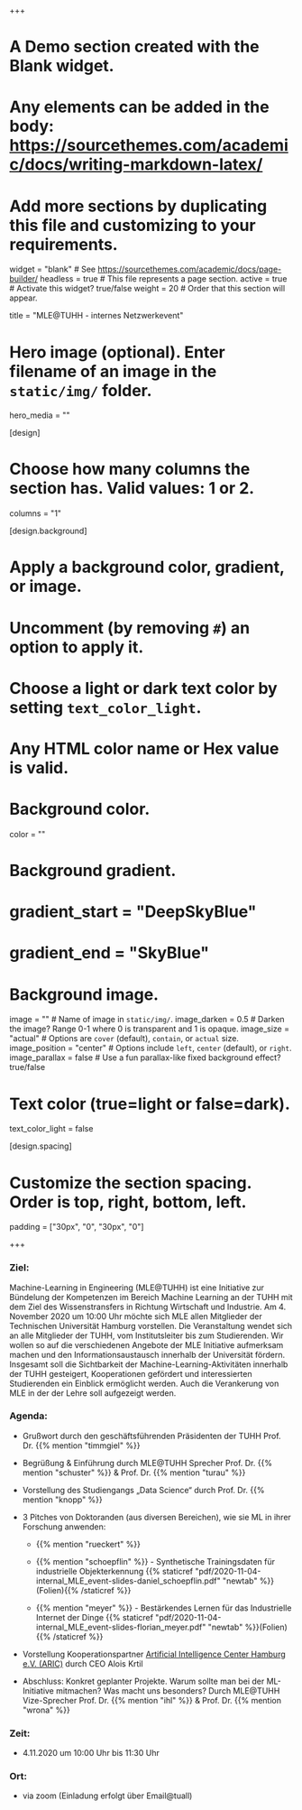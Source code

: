 +++
# A Demo section created with the Blank widget.
# Any elements can be added in the body: https://sourcethemes.com/academic/docs/writing-markdown-latex/
# Add more sections by duplicating this file and customizing to your requirements.

widget = "blank"  # See https://sourcethemes.com/academic/docs/page-builder/
headless = true  # This file represents a page section.
active = true  # Activate this widget? true/false
weight = 20  # Order that this section will appear.

title = "MLE@TUHH - internes Netzwerkevent"

# Hero image (optional). Enter filename of an image in the `static/img/` folder.
hero_media = ""

[design]
  # Choose how many columns the section has. Valid values: 1 or 2.
  columns = "1"

  
[design.background]
  # Apply a background color, gradient, or image.
  #   Uncomment (by removing `#`) an option to apply it.
  #   Choose a light or dark text color by setting `text_color_light`.
  #   Any HTML color name or Hex value is valid.

  # Background color.
  color = ""
  
  # Background gradient.
  # gradient_start = "DeepSkyBlue"
  # gradient_end = "SkyBlue"
  
  # Background image.
  image = ""  # Name of image in `static/img/`.
  image_darken = 0.5  # Darken the image? Range 0-1 where 0 is transparent and 1 is opaque.
  image_size = "actual"  #  Options are `cover` (default), `contain`, or `actual` size.
  image_position = "center"  # Options include `left`, `center` (default), or `right`.
  image_parallax = false  # Use a fun parallax-like fixed background effect? true/false

  # Text color (true=light or false=dark).
  text_color_light = false

[design.spacing]
  # Customize the section spacing. Order is top, right, bottom, left.
  padding = ["30px", "0", "30px", "0"]



+++


### Ziel:
Machine-Learning in Engineering (MLE@TUHH) ist eine Initiative zur Bündelung der Kompetenzen im Bereich Machine Learning an der TUHH mit dem Ziel des Wissenstransfers in Richtung Wirtschaft und Industrie. Am 4. November 2020 um 10:00 Uhr möchte sich MLE allen Mitglieder der Technischen Universität Hamburg vorstellen. Die Veranstaltung wendet sich an alle Mitglieder der TUHH, vom Institutsleiter bis zum Studierenden. Wir wollen so auf die verschiedenen Angebote der MLE Initiative aufmerksam machen und den Informationsaustausch innerhalb der Universität fördern. Insgesamt soll die Sichtbarkeit der Machine-Learning-Aktivitäten innerhalb der TUHH gesteigert, Kooperationen gefördert und interessierten Studierenden ein Einblick ermöglicht werden. Auch die Verankerung von MLE in der der Lehre soll aufgezeigt werden.

### Agenda:

* Grußwort durch den geschäftsführenden Präsidenten der TUHH Prof. Dr. {{% mention "timmgiel" %}}

* Begrüßung & Einführung durch MLE@TUHH Sprecher Prof. Dr. {{% mention "schuster" %}} & Prof. Dr. {{% mention "turau" %}}

* Vorstellung des Studiengangs „Data Science“ durch Prof. Dr. {{% mention "knopp" %}}

* 3 Pitches von Doktoranden (aus diversen Bereichen), wie sie ML in ihrer Forschung anwenden:

  - {{% mention "rueckert" %}}

  - {{% mention "schoepflin" %}} - Synthetische Trainingsdaten für industrielle Objekterkennung {{% staticref "pdf/2020-11-04-internal_MLE_event-slides-daniel_schoepflin.pdf" "newtab" %}}(Folien){{% /staticref %}}

  - {{% mention "meyer" %}} - Bestärkendes Lernen für das Industrielle Internet der Dinge {{% staticref "pdf/2020-11-04-internal_MLE_event-slides-florian_meyer.pdf" "newtab" %}}(Folien){{% /staticref %}}

* Vorstellung Kooperationspartner [Artificial Intelligence Center Hamburg e.V. (ARIC)](https://www.aric-hamburg.de/) durch CEO Alois Krtil

* Abschluss: Konkret geplanter Projekte. Warum sollte man bei der ML-Initiative mitmachen? Was macht uns besonders? Durch MLE@TUHH Vize-Sprecher Prof. Dr. {{% mention "ihl" %}} & Prof. Dr. {{% mention "wrona" %}}

### Zeit: 
* 4.11.2020 um 10:00 Uhr bis 11:30 Uhr

### Ort: 
* via zoom (Einladung erfolgt über Email@tuall)

